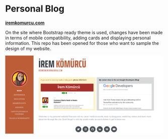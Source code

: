 # Personal Blog

<b><a href="http://www.iremkomurcu.com">iremkomurcu.com</a></b>

On the site where Bootstrap ready theme is used, changes have been made in terms of mobile compatibility, adding cards and displaying personal information. This repo has been opened for those who want to sample the design of my website.

![Web Site View](https://github.com/irem-komurcu/website/blob/main/iremkomurcu.png)
